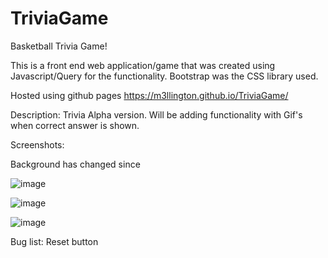 # TriviaGame
Basketball Trivia Game!

This is a front end web application/game that was created using Javascript/Query for the functionality. Bootstrap was the CSS library used.

Hosted using github pages https://m3llington.github.io/TriviaGame/

Description: Trivia Alpha version. Will be adding functionality with Gif's when correct answer is shown.


Screenshots:

Background has changed since

![image](https://user-images.githubusercontent.com/50224404/76173661-b3935080-6177-11ea-9989-6191890efec8.png)


![image](https://user-images.githubusercontent.com/50224404/76173644-82b31b80-6177-11ea-826a-1b19f978fbc0.png)


![image](https://user-images.githubusercontent.com/50224404/76173767-aa56b380-6178-11ea-84df-7bc27e60e8a2.png)

Bug  list: Reset button

